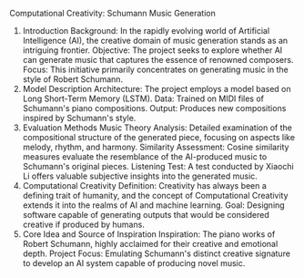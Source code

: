 Computational Creativity: Schumann Music Generation
1. Introduction
Background: In the rapidly evolving world of Artificial Intelligence (AI), the creative domain of music generation stands as an intriguing frontier.
Objective: The project seeks to explore whether AI can generate music that captures the essence of renowned composers.
Focus: This initiative primarily concentrates on generating music in the style of Robert Schumann.
2. Model Description
Architecture: The project employs a model based on Long Short-Term Memory (LSTM).
Data: Trained on MIDI files of Schumann's piano compositions.
Output: Produces new compositions inspired by Schumann's style.
3. Evaluation Methods
Music Theory Analysis: Detailed examination of the compositional structure of the generated piece, focusing on aspects like melody, rhythm, and harmony.
Similarity Assessment: Cosine similarity measures evaluate the resemblance of the AI-produced music to Schumann's original pieces.
Listening Test: A test conducted by Xiaochi Li offers valuable subjective insights into the generated music.
4. Computational Creativity
Definition: Creativity has always been a defining trait of humanity, and the concept of Computational Creativity extends it into the realms of AI and machine learning.
Goal: Designing software capable of generating outputs that would be considered creative if produced by humans.
5. Core Idea and Source of Inspiration
Inspiration: The piano works of Robert Schumann, highly acclaimed for their creative and emotional depth.
Project Focus: Emulating Schumann's distinct creative signature to develop an AI system capable of producing novel music.
